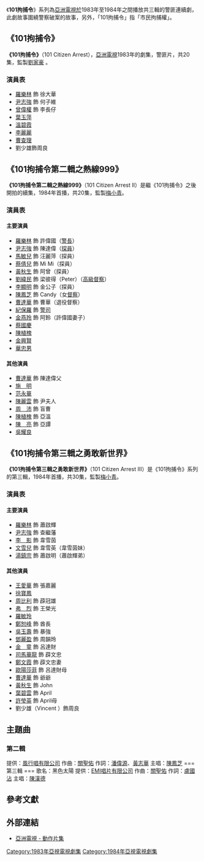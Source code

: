《**101拘捕令**》系列為[亞洲電視於](../Page/亞洲電視.md "wikilink")1983年至1984年之間播放共三輯的警匪連續劇，此劇故事圍繞警察破案的故事，另外，「101拘捕令」指「市民拘捕權」。

## 《101拘捕令》

**《101拘捕令》**（101 Citizen
Arrest），[亞洲電視](../Page/亞洲電視.md "wikilink")1983年的劇集，警匪片，共20集，監製[劉家豪](../Page/劉家豪.md "wikilink")
。

### 演員表

  - [羅樂林](../Page/羅樂林.md "wikilink") 飾 徐大華
  - [尹志強](../Page/尹志強.md "wikilink") 飾 何子維
  - [曾偉權](../Page/曾偉權.md "wikilink") 飾 李長仔
  - [葉玉萍](../Page/葉玉萍.md "wikilink")
  - [溫碧霞](../Page/溫碧霞.md "wikilink")
  - [李麗麗](../Page/李麗麗.md "wikilink")
  - [曹查理](../Page/曹查理.md "wikilink")
  - 劉少雄飾周良

## 《101拘捕令第二輯之熱線999》

**《101拘捕令第二輯之熱線999》**（101 Citizen Arrest
II）是繼《101拘捕令》之後開拍的續集，1984年首播，共20集，監製[梅小青](../Page/梅小青.md "wikilink")。

### 演員表

#### 主要演員

  - [羅樂林](../Page/羅樂林.md "wikilink") 飾
    許偉國（[警長](../Page/警長.md "wikilink")）
  - [尹志強](../Page/尹志強.md "wikilink") 飾
    陳達偉（[探員](https://zh.wikipedia.org/wiki/探員 "wikilink")）
  - [馬敏兒](../Page/馬敏兒.md "wikilink") 飾 汪麗萍（探員）
  - [蔡倩兒](https://zh.wikipedia.org/wiki/蔡倩兒 "wikilink") 飾 Mi Mi（探員）
  - [黃秋生](../Page/黃秋生.md "wikilink") 飾 阿曾（探員）
  - [劉緯民](../Page/劉緯民.md "wikilink") 飾
    梁彼得（Peter）（[高級督察](../Page/高級督察.md "wikilink")）
  - [李顯明](../Page/李顯明.md "wikilink") 飾 金公子（探員）
  - [陳鳳芝](https://zh.wikipedia.org/wiki/陳鳳芝 "wikilink") 飾
    Candy（女[督察](https://zh.wikipedia.org/wiki/督察 "wikilink")）
  - [曹達華](../Page/曹達華.md "wikilink") 飾 曹華（退役督察）
  - [紀保羅](../Page/紀保羅.md "wikilink") 飾 [警司](../Page/警司.md "wikilink")
  - [金燕玲](../Page/金燕玲.md "wikilink") 飾 阿鈴（許偉國妻子）
  - [蔡國慶](https://zh.wikipedia.org/wiki/蔡國慶 "wikilink")
  - [陳植槐](https://zh.wikipedia.org/wiki/陳植槐 "wikilink")
  - [金興賢](../Page/金興賢.md "wikilink")
  - [華忠男](https://zh.wikipedia.org/wiki/華忠男 "wikilink")

#### 其他演員

  - [曹達華](../Page/曹達華.md "wikilink") 飾 陳達偉父
  - [施　明](../Page/施明.md "wikilink")
  - [范永華](https://zh.wikipedia.org/wiki/范永華 "wikilink")
  - [陳麗雲](../Page/陳麗雲.md "wikilink") 飾 尹夫人
  - [周　沛](https://zh.wikipedia.org/wiki/周沛 "wikilink") 飾 盲曹
  - [陳植槐](https://zh.wikipedia.org/wiki/陳植槐 "wikilink") 飾 亞溫
  - [陳　亮](https://zh.wikipedia.org/wiki/陳亮 "wikilink") 飾 亞譚
  - [吳耀良](https://zh.wikipedia.org/wiki/吳耀良 "wikilink")

## 《101拘捕令第三輯之勇敢新世界》

**《101拘捕令第三輯之勇敢新世界》**（101 Citizen Arrest
III）是《101拘捕令》系列的第三輯，1984年首播，共30集，監製[梅小青](../Page/梅小青.md "wikilink")。

### 演員表

#### 主要演員

  - [羅樂林](../Page/羅樂林.md "wikilink") 飾 蕭啟輝
  - [尹志強](../Page/尹志強.md "wikilink") 飾 查繼藩
  - [李　影](../Page/李影_\(香港演員\).md "wikilink") 飾 韋雪茵
  - [文雪兒](../Page/文雪兒.md "wikilink") 飾 韋雪英（韋雪茵妹）
  - [湯鎮宗](../Page/湯鎮宗.md "wikilink") 飾 蕭啟明（蕭啟輝弟）

#### 其他演員

  - [王愛華](https://zh.wikipedia.org/wiki/王愛華 "wikilink") 飾 張嘉麗
  - [徐寶鳳](https://zh.wikipedia.org/wiki/徐寶鳳 "wikilink")
  - [周比利](../Page/周比利.md "wikilink") 飾 薜冠雄
  - [弗　烈](https://zh.wikipedia.org/wiki/弗烈 "wikilink") 飾 王榮光
  - [羅敏玲](https://zh.wikipedia.org/wiki/羅敏玲 "wikilink")
  - [鄭恕峰](../Page/鄭恕峰.md "wikilink") 飾 酋長
  - [吳玉壽](https://zh.wikipedia.org/wiki/吳玉壽 "wikilink") 飾 暴強
  - [鄧麗盈](https://zh.wikipedia.org/wiki/鄧麗盈 "wikilink") 飾 周韻玲
  - [金　童](https://zh.wikipedia.org/wiki/金童 "wikilink") 飾 呂達財
  - [司馬華龍](../Page/司馬華龍.md "wikilink") 飾 薜文忠
  - [鄭文霞](https://zh.wikipedia.org/wiki/鄭文霞 "wikilink") 飾 薜文忠妻
  - [歐陽莎菲](../Page/歐陽莎菲.md "wikilink") 飾 呂達財母
  - [曹達華](../Page/曹達華.md "wikilink") 飾 爺爺
  - [黃秋生](../Page/黃秋生.md "wikilink") 飾 John
  - [葉碧雲](https://zh.wikipedia.org/wiki/葉碧雲 "wikilink") 飾 April
  - [許瑩英](../Page/許瑩英.md "wikilink") 飾 April母
  - 劉少雄（Vincent ）飾周良

## 主題曲

### 第二輯

提供：[風行唱有限公司](https://zh.wikipedia.org/wiki/風行唱有限公司 "wikilink")
作曲：[關聖佑](https://zh.wikipedia.org/wiki/關聖佑 "wikilink")
作詞：[潘偉源](../Page/潘偉源.md "wikilink")、[黃志華](https://zh.wikipedia.org/wiki/黃志華 "wikilink")
主唱：[陳鳳芝](https://zh.wikipedia.org/wiki/陳鳳芝 "wikilink")
\=== 第三輯 === 歌名：黑色太陽
提供：[EMI唱片有限公司](https://zh.wikipedia.org/wiki/EMI唱片有限公司 "wikilink")
作曲：[關聖佑](https://zh.wikipedia.org/wiki/關聖佑 "wikilink")
作詞：[盧國沾](../Page/盧國沾.md "wikilink")
主唱：[陳漢德](https://zh.wikipedia.org/wiki/陳漢德 "wikilink")

## 參考文獻

## 外部連結

  - [亞洲電視 -
    動作片集](https://archive.is/20130426123529/http://app.hkatv.com/info/atve/distribution/view.php?type=2)

[Category:1983年亞視電視劇集](https://zh.wikipedia.org/wiki/Category:1983年亞視電視劇集 "wikilink")
[Category:1984年亞視電視劇集](https://zh.wikipedia.org/wiki/Category:1984年亞視電視劇集 "wikilink")